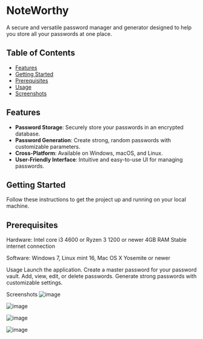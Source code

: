 # NoteWorthy

A secure and versatile password manager and generator designed to help you store all your passwords at one place.

## Table of Contents

- [Features](#features)
- [Getting Started](#getting-started)
- [Prerequisites](#prerequisites)
- [Usage](#usage)
- [Screenshots](#screenshots)


## Features

- **Password Storage**: Securely store your passwords in an encrypted database.
- **Password Generation**: Create strong, random passwords with customizable parameters.
- **Cross-Platform**: Available on Windows, macOS, and Linux.
- **User-Friendly Interface**: Intuitive and easy-to-use UI for managing passwords.

## Getting Started

Follow these instructions to get the project up and running on your local machine.

## Prerequisites

Hardware:
Intel core i3 4600 or Ryzen 3 1200 or newer
4GB RAM
Stable internet connection

Software:
Windows 7,  Linux mint 16,  Mac OS X Yosemite or newer


Usage
Launch the application.
Create a master password for your password vault.
Add, view, edit, or delete passwords.
Generate strong passwords with customizable settings.



Screenshots
![image](https://github.com/RonakWadhwa66/NoteWorthy/assets/88489591/81031a43-bd5b-4ce0-a2b5-f57e7262c351)


![image](https://github.com/RonakWadhwa66/NoteWorthy/assets/88489591/1244c731-bfbe-48db-8919-79e4692a2e9a)

![image](https://github.com/RonakWadhwa66/NoteWorthy/assets/88489591/82974c4b-4a0e-4fd5-9a59-99acbfe2514e)

![image](https://github.com/RonakWadhwa66/NoteWorthy/assets/88489591/9a02e034-54a7-436f-8057-d00a9c4673f9)


